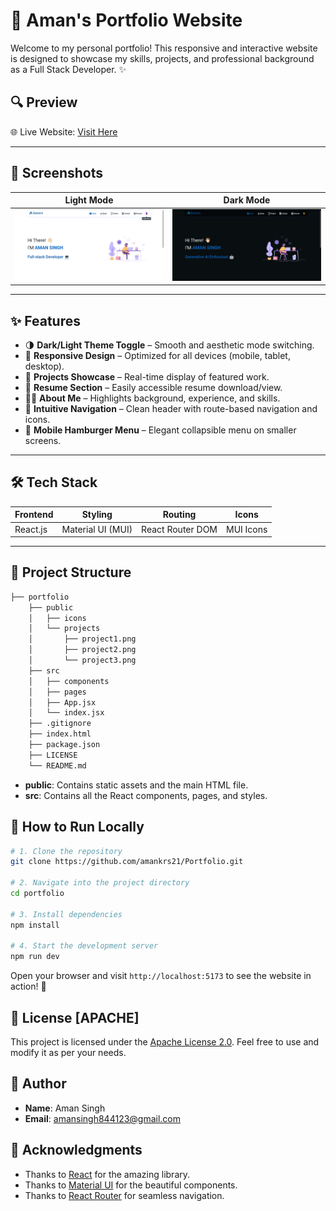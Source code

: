 # 🚀 Aman's Portfolio Website

Welcome to my personal portfolio! This responsive and interactive website is designed to showcase my skills, projects, and professional background as a Full Stack Developer. ✨

## 🔍 Preview

🌐 Live Website: [Visit Here](https://amankrs21.pages.dev)

---

## 📸 Screenshots

| Light Mode | Dark Mode |
|------------|-----------|
| ![Light](./screenshots/home-light.png) | ![Dark](./screenshots/home-dark.png) |

---

## ✨ Features

- 🌗 **Dark/Light Theme Toggle** – Smooth and aesthetic mode switching.
- 📱 **Responsive Design** – Optimized for all devices (mobile, tablet, desktop).
- 📂 **Projects Showcase** – Real-time display of featured work.
- 📃 **Resume Section** – Easily accessible resume download/view.
- 👨‍💻 **About Me** – Highlights background, experience, and skills.
- 🧭 **Intuitive Navigation** – Clean header with route-based navigation and icons.
- 📱 **Mobile Hamburger Menu** – Elegant collapsible menu on smaller screens.

---

## 🛠 Tech Stack

| Frontend  | Styling | Routing | Icons |
|-----------|---------|---------|-------|
| React.js  | Material UI (MUI) | React Router DOM | MUI Icons |

---

## 📁 Project Structure

```bash
├── portfolio
    ├── public
    │   ├── icons
    │   └── projects
    │       ├── project1.png
    │       ├── project2.png
    │       └── project3.png
    ├── src
    │   ├── components
    │   ├── pages
    │   ├── App.jsx
    │   └── index.jsx
    ├── .gitignore
    ├── index.html
    ├── package.json
    ├── LICENSE
    └── README.md
```
- **public**: Contains static assets and the main HTML file.
- **src**: Contains all the React components, pages, and styles.



## 🚦 How to Run Locally

```bash
# 1. Clone the repository
git clone https://github.com/amankrs21/Portfolio.git

# 2. Navigate into the project directory
cd portfolio

# 3. Install dependencies
npm install

# 4. Start the development server
npm run dev
```
Open your browser and visit `http://localhost:5173` to see the website in action!  🚀


## 📜 License [APACHE]
This project is licensed under the [Apache License 2.0](https://www.apache.org/licenses/LICENSE-2.0). Feel free to use and modify it as per your needs.


## 👤 Author

- **Name**: Aman Singh
- **Email**: amansingh844123@gmail.com


## 🙏 Acknowledgments
- Thanks to [React](https://reactjs.org/) for the amazing library.
- Thanks to [Material UI](https://mui.com/) for the beautiful components.
- Thanks to [React Router](https://reactrouter.com/) for seamless navigation.
